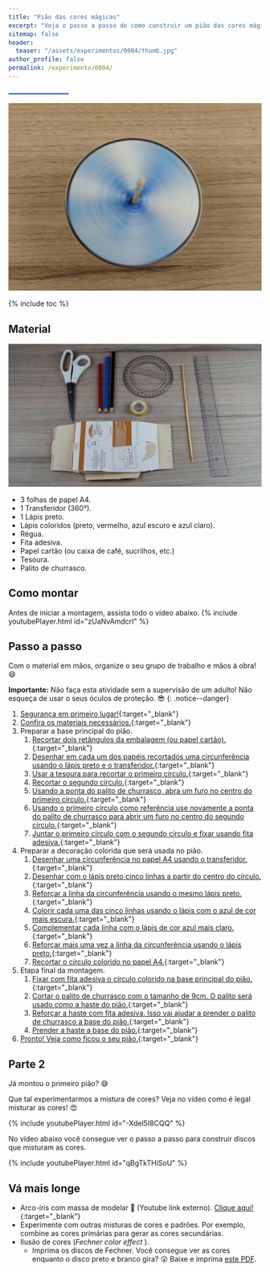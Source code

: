 ```yaml
---
title: "Pião das cores mágicas"
excerpt: "Veja o passo a passo de como construir um pião das cores mágicas."
sitemap: false
header: 
  teaser: "/assets/experimentos/0004/thumb.jpg" 
author_profile: false
permalink: /experimento/0004/
---
```

![Linha separadora](/assets/images/line.jpg)

![Spinner LED](/assets/experimentos/0004/thumb.jpg)

{% include toc %}

## Material
![Materiais para a construção do pião](/assets/experimentos/0004/materiais.jpg)
* 3 folhas de papel A4.
* 1 Transferidor (360&deg;).
* 1 Lápis preto.
* Lápis coloridos (preto, vermelho, azul escuro e azul claro).
* Régua.
* Fita adesiva.
* Papel cartão (ou caixa de café, sucrilhos, etc.)
* Tesoura.
* Palito de churrasco.

## Como montar
Antes de iniciar a montagem, assista todo o vídeo abaixo.
{% include youtubePlayer.html id="zUaNvAmdcrI" %}

## Passo a passo
Com o material em mãos, organize o seu grupo de trabalho e mãos à obra! :smile:

**Importante:** Não faça esta atividade sem a supervisão de um adulto! Não esqueça de usar o seus óculos de proteção. :sunglasses:
{: .notice--danger}

1. [Segurança em primeiro lugar!](https://youtu.be/ne-J-8e3ZpE){:target="_blank"}
1. [Confira os materiais necessários.](https://youtu.be/ne-J-8e3ZpE?t=4s){:target="_blank"}
1. Preparar a base principal do pião. 
   1. [Recortar dois retângulos da embalagem (ou papel cartão).](https://youtu.be/ne-J-8e3ZpE?t=49s){:target="_blank"}
   1. [Desenhar em cada um dos papéis recortados uma circunferência usando o lápis preto e o transferidor.](https://youtu.be/ne-J-8e3ZpE?t=1m21s){:target="_blank"}
   1. [Usar a tesoura para recortar o primeiro círculo.](https://youtu.be/ne-J-8e3ZpE?t=2m12s){:target="_blank"}
   1. [Recortar o segundo círculo.](https://youtu.be/ne-J-8e3ZpE?t=2m41s){:target="_blank"}
   1. [Usando a ponta do palito de churrasco, abra um furo no centro do primeiro círculo.](https://youtu.be/ne-J-8e3ZpE?t=3m07s){:target="_blank"}
   1. [Usando o primeiro círculo como referência use novamente a ponta do palito de churrasco para abrir um furo no centro do segundo círculo.](https://youtu.be/ne-J-8e3ZpE?t=3m40s){:target="_blank"}
   1. [Juntar o primeiro círculo com o segundo círculo e fixar usando fita adesiva.](https://youtu.be/ne-J-8e3ZpE?t=4m20s){:target="_blank"}
1. Preparar a decoração colorida que será usada no pião.
   1. [Desenhar uma circunferência no papel A4 usando o transferidor.](https://youtu.be/ne-J-8e3ZpE?t=4m58s){:target="_blank"}
   1. [Desenhar com o lápis preto cinco linhas a partir do centro do círculo.](https://youtu.be/ne-J-8e3ZpE?t=5m17s){:target="_blank"}
   1. [Reforçar a linha da circunferência usando o mesmo lápis preto.](https://youtu.be/ne-J-8e3ZpE?t=5m40s){:target="_blank"}
   1. [Colorir cada uma das cinco linhas usando o lápis com o azul de cor mais escura.](https://youtu.be/ne-J-8e3ZpE?t=5m55s){:target="_blank"}
   1. [Complementar cada linha com o lápis de cor azul mais claro.](https://youtu.be/ne-J-8e3ZpE?t=6m46s){:target="_blank"}
   1. [Reforçar mais uma vez a linha da circunferência usando o lápis preto.](https://youtu.be/ne-J-8e3ZpE?t=7m27s){:target="_blank"}
   1. [Recortar o círculo colorido no papel A4.](https://youtu.be/ne-J-8e3ZpE?t=7m48s){:target="_blank"}
1. Etapa final da montagem.
   1. [Fixar com fita adesiva o círculo colorido na base principal do pião.](https://youtu.be/ne-J-8e3ZpE?t=8m15s){:target="_blank"}
   1. [Cortar o palito de churrasco com o tamanho de 9cm. O palito será usado como a haste do pião.](https://youtu.be/ne-J-8e3ZpE?t=9m03s){:target="_blank"}
   1. [Reforçar a haste com fita adesiva. Isso vai ajudar a prender o palito de churrasco a base do pião.](https://youtu.be/ne-J-8e3ZpE?t=10m09s){:target="_blank"}
   1. [Prender a haste a base do pião.](https://youtu.be/ne-J-8e3ZpE?t=10m38s){:target="_blank"}
1. [Pronto! Veja como ficou o seu pião.](https://youtu.be/ne-J-8e3ZpE?t=10m50s){:target="_blank"}

## Parte 2
Já montou o primeiro pião? :sweat_smile:

Que tal experimentarmos a mistura de cores? Veja no vídeo como é legal misturar as cores! :heart_eyes:

{% include youtubePlayer.html id="-Xdel5I8CQQ" %}
<br>

No vídeo abaixo você consegue ver o passo a passo para construir discos que misturam as cores.

{% include youtubePlayer.html id="qBgTkTHiSoU" %}

## Vá mais longe
* Arco-íris com massa de modelar :link: (Youtube link externo). [Clique aqui!](https://youtu.be/GAfqaJ7xdRw){:target="_blank"}
* Experimente com outras misturas de cores e padrões. Por exemplo, combine as cores primárias para gerar as cores secundárias.
* Ilusão de cores (*Fechner color effect* ). 
  * Imprima os discos de Fechner. Você consegue ver as cores enquanto o disco preto e branco gira? :open_mouth: Baixe e imprima [este PDF](/assets/experimentos/0004/Fechner.pdf).



